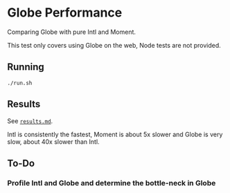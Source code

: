 # Globe Performance

Comparing Globe with pure Intl and Moment.

This test only covers using Globe on the web, Node tests are not provided.

## Running

`./run.sh`

## Results

See [`results.md`](results.md).

Intl is consistently the fastest, Moment is about 5x slower and Globe
is very slow, about 40x slower than Intl.

## To-Do

### Profile Intl and Globe and determine the bottle-neck in Globe
